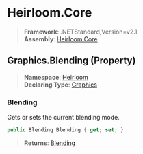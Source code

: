 # Heirloom.Core

> **Framework**: .NETStandard,Version=v2.1  
> **Assembly**: [Heirloom.Core][0]

## Graphics.Blending (Property)

> **Namespace**: [Heirloom][0]  
> **Declaring Type**: [Graphics][1]

### Blending

Gets or sets the current blending mode.

```cs
public Blending Blending { get; set; }
```

> **Returns**: [Blending][2]

[0]: ../../../Heirloom.Core.md
[1]: ../Graphics.md
[2]: ../Blending.md

